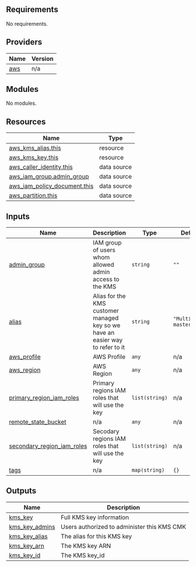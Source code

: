 ## Requirements

No requirements.

## Providers

| Name | Version |
|------|---------|
| <a name="provider_aws"></a> [aws](#provider\_aws) | n/a |

## Modules

No modules.

## Resources

| Name | Type |
|------|------|
| [aws_kms_alias.this](https://registry.terraform.io/providers/hashicorp/aws/latest/docs/resources/kms_alias) | resource |
| [aws_kms_key.this](https://registry.terraform.io/providers/hashicorp/aws/latest/docs/resources/kms_key) | resource |
| [aws_caller_identity.this](https://registry.terraform.io/providers/hashicorp/aws/latest/docs/data-sources/caller_identity) | data source |
| [aws_iam_group.admin_group](https://registry.terraform.io/providers/hashicorp/aws/latest/docs/data-sources/iam_group) | data source |
| [aws_iam_policy_document.this](https://registry.terraform.io/providers/hashicorp/aws/latest/docs/data-sources/iam_policy_document) | data source |
| [aws_partition.this](https://registry.terraform.io/providers/hashicorp/aws/latest/docs/data-sources/partition) | data source |

## Inputs

| Name | Description | Type | Default | Required |
|------|-------------|------|---------|:--------:|
| <a name="input_admin_group"></a> [admin\_group](#input\_admin\_group) | IAM group of users whom allowed admin access to the KMS | `string` | `""` | no |
| <a name="input_alias"></a> [alias](#input\_alias) | Alias for the KMS customer managed key so we have an easier way to refer to it | `string` | `"Multiregion master key"` | no |
| <a name="input_aws_profile"></a> [aws\_profile](#input\_aws\_profile) | AWS Profile | `any` | n/a | yes |
| <a name="input_aws_region"></a> [aws\_region](#input\_aws\_region) | AWS Region | `any` | n/a | yes |
| <a name="input_primary_region_iam_roles"></a> [primary\_region\_iam\_roles](#input\_primary\_region\_iam\_roles) | Primary regions IAM roles that will use the key | `list(string)` | n/a | yes |
| <a name="input_remote_state_bucket"></a> [remote\_state\_bucket](#input\_remote\_state\_bucket) | n/a | `any` | n/a | yes |
| <a name="input_secondary_region_iam_roles"></a> [secondary\_region\_iam\_roles](#input\_secondary\_region\_iam\_roles) | Secodary regions IAM roles that will use the key | `list(string)` | n/a | yes |
| <a name="input_tags"></a> [tags](#input\_tags) | n/a | `map(string)` | `{}` | no |

## Outputs

| Name | Description |
|------|-------------|
| <a name="output_kms_key"></a> [kms\_key](#output\_kms\_key) | Full KMS key information |
| <a name="output_kms_key_admins"></a> [kms\_key\_admins](#output\_kms\_key\_admins) | Users authorized to administer this KMS CMK |
| <a name="output_kms_key_alias"></a> [kms\_key\_alias](#output\_kms\_key\_alias) | The alias for this KMS key |
| <a name="output_kms_key_arn"></a> [kms\_key\_arn](#output\_kms\_key\_arn) | The KMS key ARN |
| <a name="output_kms_key_id"></a> [kms\_key\_id](#output\_kms\_key\_id) | The KMS key\_id |
